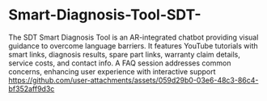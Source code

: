 # Smart-Diagnosis-Tool-SDT-
 The SDT Smart Diagnosis Tool is an AR-integrated chatbot providing visual guidance to overcome language barriers. It features YouTube tutorials with smart links, diagnosis results, spare part links, warranty claim details, service costs, and contact info. A FAQ session addresses common concerns, enhancing user experience with interactive support
https://github.com/user-attachments/assets/059d29b0-03e6-48c3-86c4-bf352aff9d3c
